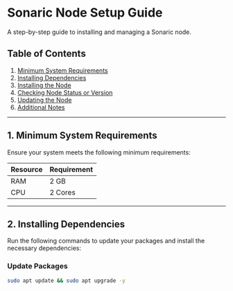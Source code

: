 # Sonaric Node Setup Guide

A step-by-step guide to installing and managing a Sonaric node.

## Table of Contents
1. [Minimum System Requirements](#minimum-system-requirements)
2. [Installing Dependencies](#installing-dependencies)
3. [Installing the Node](#installing-the-node)
4. [Checking Node Status or Version](#checking-node-status-or-version)
5. [Updating the Node](#updating-the-node)
6. [Additional Notes](#additional-notes)

---

## 1. Minimum System Requirements

Ensure your system meets the following minimum requirements:

| **Resource** | **Requirement** |
|--------------|------------------|
| RAM          | 2 GB            |
| CPU          | 2 Cores         |

---

## 2. Installing Dependencies

Run the following commands to update your packages and install the necessary dependencies:

### Update Packages
```bash
sudo apt update && sudo apt upgrade -y
